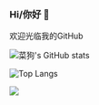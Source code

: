 ### Hi/你好 👋

欢迎光临我的GitHub

![菜狗's GitHub stats](https://github-readme-stats.vercel.app/api?username=Dishesdog&show_icons=true&count_private=true&theme=solarized-light)

![Top Langs](https://github-readme-stats.vercel.app/api/top-langs/?username=Dishesdog&langs_count=8&theme=solarized-light)


<img src="https://badges.toozhao.com/badges/01FGAZ5J37PNJW115GMYEGDASM/orange.svg" />

